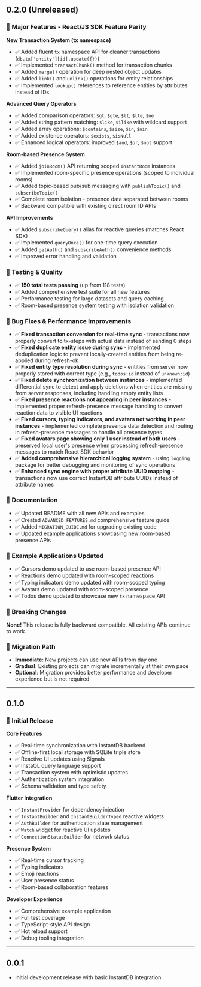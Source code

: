 ## 0.2.0 (Unreleased)

### 🚀 Major Features - React/JS SDK Feature Parity

**New Transaction System (tx namespace)**
* ✅ Added fluent `tx` namespace API for cleaner transactions (`db.tx['entity'][id].update({})`)
* ✅ Implemented `transactChunk()` method for transaction chunks
* ✅ Added `merge()` operation for deep nested object updates
* ✅ Added `link()` and `unlink()` operations for entity relationships
* ✅ Implemented `lookup()` references to reference entities by attributes instead of IDs

**Advanced Query Operators**
* ✅ Added comparison operators: `$gt`, `$gte`, `$lt`, `$lte`, `$ne`
* ✅ Added string pattern matching: `$like`, `$ilike` with wildcard support
* ✅ Added array operations: `$contains`, `$size`, `$in`, `$nin`
* ✅ Added existence operators: `$exists`, `$isNull`
* ✅ Enhanced logical operators: improved `$and`, `$or`, `$not` support

**Room-based Presence System**
* ✅ Added `joinRoom()` API returning scoped `InstantRoom` instances
* ✅ Implemented room-specific presence operations (scoped to individual rooms)
* ✅ Added topic-based pub/sub messaging with `publishTopic()` and `subscribeTopic()`
* ✅ Complete room isolation - presence data separated between rooms
* ✅ Backward compatible with existing direct room ID APIs

**API Improvements**
* ✅ Added `subscribeQuery()` alias for reactive queries (matches React SDK)
* ✅ Implemented `queryOnce()` for one-time query execution
* ✅ Added `getAuth()` and `subscribeAuth()` convenience methods
* ✅ Improved error handling and validation

### 🧪 Testing & Quality
* ✅ **150 total tests passing** (up from 118 tests)
* ✅ Added comprehensive test suite for all new features
* ✅ Performance testing for large datasets and query caching
* ✅ Room-based presence system testing with isolation validation

### 🐛 Bug Fixes & Performance Improvements
* ✅ **Fixed transaction conversion for real-time sync** - transactions now properly convert to tx-steps with actual data instead of sending 0 steps
* ✅ **Fixed duplicate entity issue during sync** - implemented deduplication logic to prevent locally-created entities from being re-applied during refresh-ok
* ✅ **Fixed entity type resolution during sync** - entities from server now properly stored with correct type (e.g., `todos:id` instead of `unknown:id`)
* ✅ **Fixed delete synchronization between instances** - implemented differential sync to detect and apply deletions when entities are missing from server responses, including handling empty entity lists
* ✅ **Fixed presence reactions not appearing in peer instances** - implemented proper refresh-presence message handling to convert reaction data to visible UI reactions
* ✅ **Fixed cursors, typing indicators, and avatars not working in peer instances** - implemented complete presence data detection and routing in refresh-presence messages to handle all presence types
* ✅ **Fixed avatars page showing only 1 user instead of both users** - preserved local user's presence when processing refresh-presence messages to match React SDK behavior
* ✅ **Added comprehensive hierarchical logging system** - using `logging` package for better debugging and monitoring of sync operations
* ✅ **Enhanced sync engine with proper attribute UUID mapping** - transactions now use correct InstantDB attribute UUIDs instead of attribute names

### 📖 Documentation
* ✅ Updated README with all new APIs and examples
* ✅ Created `ADVANCED_FEATURES.md` comprehensive feature guide
* ✅ Added `MIGRATION_GUIDE.md` for upgrading existing code
* ✅ Updated example applications showcasing new room-based presence APIs

### 📱 Example Applications Updated
* ✅ Cursors demo updated to use room-based presence API
* ✅ Reactions demo updated with room-scoped reactions
* ✅ Typing indicators demo updated with room-scoped typing
* ✅ Avatars demo updated with room-scoped presence
* ✅ Todos demo updated to showcase new `tx` namespace API

### 🔧 Breaking Changes
**None!** This release is fully backward compatible. All existing APIs continue to work.

### 🎯 Migration Path
* **Immediate**: New projects can use new APIs from day one
* **Gradual**: Existing projects can migrate incrementally at their own pace
* **Optional**: Migration provides better performance and developer experience but is not required

---

## 0.1.0

### 🎉 Initial Release

**Core Features**
* ✅ Real-time synchronization with InstantDB backend
* ✅ Offline-first local storage with SQLite triple store
* ✅ Reactive UI updates using Signals
* ✅ InstaQL query language support
* ✅ Transaction system with optimistic updates
* ✅ Authentication system integration
* ✅ Schema validation and type safety

**Flutter Integration**
* ✅ `InstantProvider` for dependency injection
* ✅ `InstantBuilder` and `InstantBuilderTyped` reactive widgets  
* ✅ `AuthBuilder` for authentication state management
* ✅ `Watch` widget for reactive UI updates
* ✅ `ConnectionStatusBuilder` for network status

**Presence System**
* ✅ Real-time cursor tracking
* ✅ Typing indicators
* ✅ Emoji reactions
* ✅ User presence status
* ✅ Room-based collaboration features

**Developer Experience**
* ✅ Comprehensive example application
* ✅ Full test coverage
* ✅ TypeScript-style API design
* ✅ Hot reload support
* ✅ Debug tooling integration

---

## 0.0.1

* Initial development release with basic InstantDB integration
